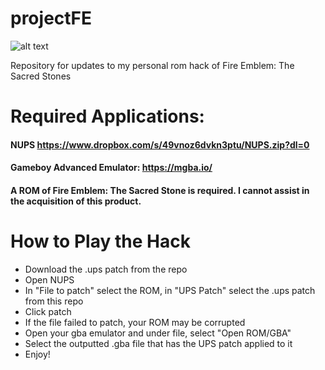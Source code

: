 # projectFE
![alt text](https://lh6.googleusercontent.com/CplklNpxDR4cVB0qio2Vh1ty_8F5GUUNk6-Wx8Euw9L8q-0HIqrcjreDgtDM26ejOIl11HIMjj9nIplurB9AcqWKEm64mWSALeJ4Q5kpJjhO9R6tnh3Wr6zh1EWwZcCA25gHX6ZOJJ1XsxpfKchbDl220worx3JasDMMzUugkxtazQJ0IH58C9Jo)

Repository for updates to my personal rom hack of Fire Emblem: The Sacred Stones

# Required Applications:
#### NUPS https://www.dropbox.com/s/49vnoz6dvkn3ptu/NUPS.zip?dl=0
#### Gameboy Advanced Emulator: https://mgba.io/
#### A ROM of Fire Emblem: The Sacred Stone is required. I cannot assist in the acquisition of this product.

# How to Play the Hack
* Download the .ups patch from the repo
* Open NUPS
* In "File to patch" select the ROM, in "UPS Patch" select the .ups patch from this repo
* Click patch
* If the file failed to patch, your ROM may be corrupted
* Open your gba emulator and under file, select "Open ROM/GBA"
* Select the outputted .gba file that has the UPS patch applied to it
* Enjoy!
